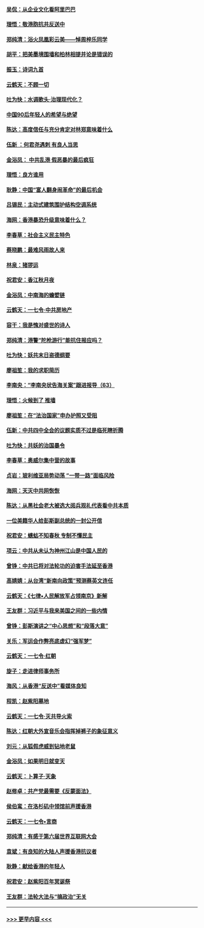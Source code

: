 #### [吴侃：从企业文化看阿里巴巴](../pages/nsc993/n11645476.md?t=11110755) 
#### [理悟：敬港胞抗共反送中](../pages/nsc993/n11645466.md?t=11110755) 
#### [郑纯清：浴火凤凰彩云美——悼周梓乐同学](../pages/nsc993/n11645155.md?t=11110755) 
#### [胡平：把美墨境围墙和柏林相提并论是错误的](../pages/nsc993/n11645134.md?t=11110755) 
#### [振玉：诗词九首](../pages/nsc993/n11644081.md?t=11110755) 
#### [云鹤天：不顾一切](../pages/nsc993/n11643508.md?t=11110755) 
#### [吐为快：水调歌头·治理现代化？](../pages/nsc993/n11643485.md?t=11110755) 
#### [中国90后年轻人的希望与绝望](../pages/nsc993/n11642317.md?t=11110755) 
#### [陈达：高度信任与充分肯定对林郑意味着什么](../pages/nsc993/n11641441.md?t=11110755) 
#### [伍新 ：何君尧遇刺 有良人当思](../pages/nsc993/n11641503.md?t=11110755) 
#### [金浴凤： 中共乱港  假恶暴的最后疯狂](../pages/nsc993/n11641495.md?t=11110755) 
#### [理悟：良方谁用](../pages/nsc993/n11641463.md?t=11110755) 
#### [耿静：中国“富人翻身闹革命”的最后机会](../pages/nsc993/n11640655.md?t=11110755) 
#### [吕锡民：主动式建筑围护结构空调系统](../pages/nsc993/n11640168.md?t=11110755) 
#### [海网：香港暴恐升级意味着什么？](../pages/nsc993/n11635904.md?t=11110755) 
#### [李春草：社会主义民主特色](../pages/nsc993/n11634657.md?t=11110755) 
#### [蔡晓鹏：最难风雨故人来](../pages/nsc993/n11633145.md?t=11110755) 
#### [林泉：猪猡运](../pages/nsc993/n11631469.md?t=11110755) 
#### [祝君安：香江秋月夜](../pages/nsc993/n11631440.md?t=11110755) 
#### [金浴凤：中南海的蟾嬖链](../pages/nsc993/n11631290.md?t=11110755) 
#### [云鹤天：一七令·中共房地产](../pages/nsc993/n11630084.md?t=11110755) 
#### [容干：我是愧对盛世的诗人](../pages/nsc993/n11630059.md?t=11110755) 
#### [郑纯清：港警“陀枪游行”能抗住报应吗？](../pages/nsc993/n11629999.md?t=11110755) 
#### [吐为快：妖共末日盗德纲要](../pages/nsc993/n11628610.md?t=11110755) 
#### [廖祖笙：我的求职简历](../pages/nsc993/n11628492.md?t=11110755) 
#### [李南央：“李南央状告海关案”跟进报导（63）](../pages/nsc993/n11627039.md?t=11110755) 
#### [理悟：火候到了 推墙](../pages/nsc993/n11626917.md?t=11110755) 
#### [廖祖笙：在“法治国家”申办护照又受阻](../pages/nsc993/n11626500.md?t=11110755) 
#### [伍新：中共四中全会的议题实质不过是临死瞎折腾](../pages/nsc993/n11621774.md?t=11110755) 
#### [吐为快：共妖的治国暴令](../pages/nsc993/n11621401.md?t=11110755) 
#### [李春草：奥威尔集中营的故事](../pages/nsc993/n11621373.md?t=11110755) 
#### [贞岩：玻利维亚局势动荡 “一带一路”面临风险](../pages/nsc993/n11619480.md?t=11110755) 
#### [海网：天灭中共网恢恢](../pages/nsc993/n11618261.md?t=11110755) 
#### [陈达：从黑社会老大被选大阅兵观礼代表看中共本质](../pages/nsc993/n11618229.md?t=11110755) 
#### [一位美籍华人给彭斯副总统的一封公开信](../pages/nsc993/n11616906.md?t=11110755) 
#### [祝君安：蟪蛄不知春秋  专制不懂民主](../pages/nsc993/n11616882.md?t=11110755) 
#### [项云：中共从未认为神州江山是中国人民的](../pages/nsc993/n11616763.md?t=11110755) 
#### [曾铮：中共已将对法轮功的迫害手法延至香港](../pages/nsc993/n11616561.md?t=11110755) 
#### [高婧婧：从台湾“新南向政策”预测蔡英文连任](../pages/nsc993/n11616518.md?t=11110755) 
#### [云鹤天：《七律▪人民解放军占领南京》新解](../pages/nsc993/n11616490.md?t=11110755) 
#### [王友群：习近平与我来美国之间的一些内情](../pages/nsc993/n11615052.md?t=11110755) 
#### [曾铮：彭斯演讲之“中心思想”和“段落大意”](../pages/nsc993/n11615020.md?t=11110755) 
#### [关乐：军运会作弊亮底虚幻“强军梦”](../pages/nsc993/n11615008.md?t=11110755) 
#### [云鹤天：一七令‧红朝](../pages/nsc993/n11615000.md?t=11110755) 
#### [旋子：走进律师事务所](../pages/nsc993/n11614894.md?t=11110755) 
#### [海风：从香港“反送中”看媒体良知](../pages/nsc993/n11614480.md?t=11110755) 
#### [程凯：赵紫阳墓地](../pages/nsc993/n11614464.md?t=11110755) 
#### [云鹤天：一七令‧灭共导火索](../pages/nsc993/n11613471.md?t=11110755) 
#### [陈达：红朝大外宣音乐会指挥掉裤子的象征意义](../pages/nsc993/n11613456.md?t=11110755) 
#### [刘元：从狐假虎威到钻地老鼠](../pages/nsc993/n11612832.md?t=11110755) 
#### [金浴凤：如果明日就变天](../pages/nsc993/n11611135.md?t=11110755) 
#### [云鹤天：卜算子‧天象](../pages/nsc993/n11609023.md?t=11110755) 
#### [赵修卓：共产党最需要《反蒙面法》](../pages/nsc993/n11608006.md?t=11110755) 
#### [侯伯鸾：在洛杉矶中领馆前声援香港](../pages/nsc993/n11607802.md?t=11110755) 
#### [云鹤天：一七令•言商](../pages/nsc993/n11606248.md?t=11110755) 
#### [郑纯清：有感于第六届世界互联网大会](../pages/nsc993/n11604718.md?t=11110755) 
#### [袁斌：有良知的大陆人声援香港抗议者](../pages/nsc993/n11603673.md?t=11110755) 
#### [耿静：献给香港的年轻人](../pages/nsc993/n11602462.md?t=11110755) 
#### [祝君安：赵紫阳百年冥诞祭](../pages/nsc993/n11601386.md?t=11110755) 
#### [王友群：法轮大法与“搞政治”无关](../pages/nsc993/n11601658.md?t=11110755) 

----
#### [ >>> 更早内容 <<< ](../indexes/nsc993-earlier.md)
